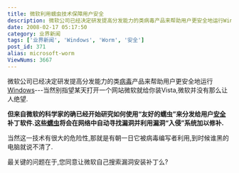 ```yaml
---
title: 微软利用蠕虫技术保障用户安全
description: 微软公司已经决定研发提高分发能力的类病毒产品来帮助用户更安全地运行Windows---当然别指望某天打开一个网站微软就给你装Vista,微软并没有那么让人绝望.但来自微软的科学家的确已经开始研究如何使用“友好的蠕虫”来分发给用户安全补丁软件.这些蠕虫将会在网络中自动寻找漏洞并利用漏洞“入侵”系统加以修补.
date: 2008-02-17 05:17:50
category: 业界新闻
tags: ['业界新闻', 'Windows', 'Worm', '安全']
post_id: 371
alias: microsoft-worm
ViewNums: 3667
---
```


微软公司已经决定研发提高分发能力的类[病毒](/tags/%E7%97%85%E6%AF%92Virus)产品来帮助用户更安全地运行[Windows](/tags/Windows)---当然别指望某天打开一个网站微软就给你装Vista,微软并没有那么让人绝望.

**但来自微软的科学家的确已经开始研究如何使用“友好的蠕虫”来分发给用户[安全](/tags/%E5%AE%89%E5%85%A8)补丁软件.这些[蠕虫](/tags/Worm)将会在网络中自动寻找漏洞并利用漏洞“入侵”系统加以修补.**

当然这一技术有很大的危险性,那就是有朝一日它被病毒编写者利用,到时候谁黑的电脑就说不清了.

最关键的问题在于,您同意让微软自己搜索漏洞安装补丁么?

